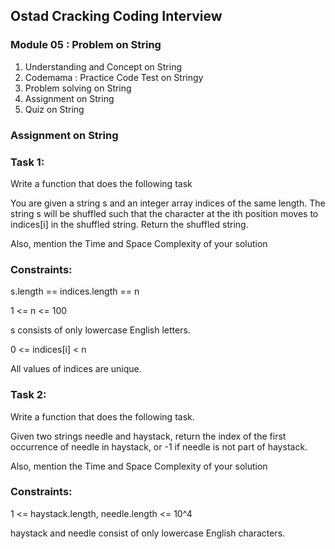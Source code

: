 ## Ostad Cracking Coding Interview 
### Module 05 : Problem on String
<ol>
  <li>Understanding and Concept on String</li>  
  <li>Codemama : Practice Code Test on Stringy</li>
  <li>Problem solving on String</li>
  <li>Assignment on String</li>
  <li>Quiz on String</li>
</ol>

### Assignment on String
<h3>Task 1: </h3>
<p>Write a function that does the following task</p>
<p>
You are given a string s and an integer array indices of the same length. The string s will be shuffled such that the character at the ith position moves to indices[i] in the shuffled string. Return the shuffled string.</p>

<p>Also, mention the Time and Space Complexity of your solution</p>

<h3>Constraints:</h3>

s.length == indices.length == n

1 <= n <= 100

s consists of only lowercase English letters.

0 <= indices[i] < n

All values of indices are unique.

<h3>Task 2: </h3>
<p>Write a function that does the following task.</p>
<p>Given two strings needle and haystack, return the index of the first occurrence of needle in haystack, or -1 if needle is not part of haystack.</p>
<p>Also, mention the Time and Space Complexity of your solution</p>

<h3>Constraints:</h3>

<p>1 <= haystack.length, needle.length <= 10^4</p>
<p>haystack and needle consist of only lowercase English characters.</p>
  
